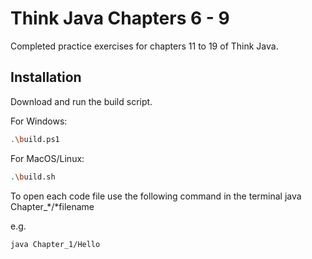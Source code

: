 # Think Java Chapters 6 - 9

Completed practice exercises for chapters 11 to 19 of Think Java.

## Installation

Download and run the build script.

For Windows:

```bash
.\build.ps1
```

For MacOS/Linux:

```bash
.\build.sh
```

To open each code file use the following command in the terminal java Chapter\_*/*filename

e.g.

```bash
java Chapter_1/Hello
```
